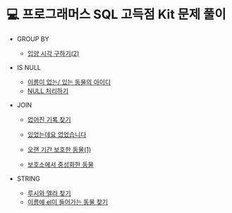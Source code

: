 # 💻 프로그래머스 SQL 고득점 Kit 문제 풀이

- GROUP BY
  
  - [입양 시각 구하기(2)](GROUP_BY/입양시각구하기(2).md)
- IS NULL
  - [이름이 없는/ 있는 동물의 아이디](IS_NULL/이름이없는(있는)동물의아이디.md)
  - [NULL 처리하기](IS_NULL/NULL처리하기.md)
- JOIN
  - [없어진 기록 찾기](JOIN/없어진기록찾기.md)
  
  - [있었는데요 없었습니다](JOIN/있었는데요없었습니다.md)
  
  - [오랜 기간 보호한 동물(1)](JOIN/오랜기간보호한동물(1).md)
  
  - [보호소에서 중성화한 동물](JOIN/보호소에서중성화한동물.md) 
- STRING
  - [루시와 엘라 찾기](STRING/루시와엘라찾기.md)
  - [이름에 el이 들어가는 동물 찾기](STRING/이름에el이들어가는동물찾기.md)
    

